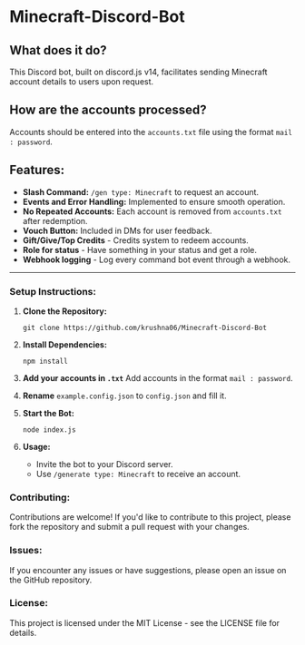 # Minecraft-Discord-Bot

## What does it do?
This Discord bot, built on discord.js v14, facilitates sending Minecraft account details to users upon request.

## How are the accounts processed?
Accounts should be entered into the `accounts.txt` file using the format `mail : password`.

## Features:
- **Slash Command:** `/gen type: Minecraft` to request an account.
- **Events and Error Handling:** Implemented to ensure smooth operation.
- **No Repeated Accounts:** Each account is removed from `accounts.txt` after redemption.
- **Vouch Button:** Included in DMs for user feedback.
- **Gift/Give/Top Credits** - Credits system to redeem accounts.
- **Role for status** - Have something in your status and get a role.
- **Webhook logging** - Log every command bot event through a webhook.

---

### Setup Instructions:
1. **Clone the Repository:**
   ```
   git clone https://github.com/krushna06/Minecraft-Discord-Bot
   ```
   
2. **Install Dependencies:**
   ```
   npm install
   ```
   
3. **Add your accounts in `.txt`**
   Add accounts in the format `mail : password`.

4. **Rename** `example.config.json` to `config.json` and fill it.

5. **Start the Bot:**
   ```
   node index.js
   ```
   
6. **Usage:**
   - Invite the bot to your Discord server.
   - Use `/generate type: Minecraft` to receive an account.

### Contributing:
Contributions are welcome! If you'd like to contribute to this project, please fork the repository and submit a pull request with your changes.

### Issues:
If you encounter any issues or have suggestions, please open an issue on the GitHub repository.

### License:
This project is licensed under the MIT License - see the LICENSE file for details.
